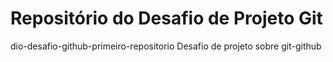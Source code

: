 # Repositório do Desafio de Projeto Git
 dio-desafio-github-primeiro-repositorio
Desafio de projeto sobre git-github
